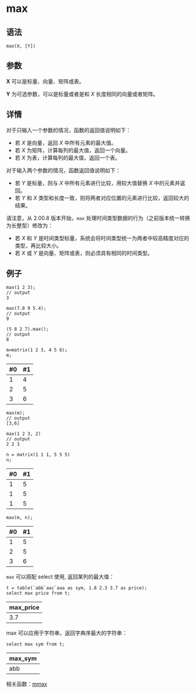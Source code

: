 # max

## 语法

`max(X, [Y])`

## 参数

**X** 可以是标量、向量、矩阵或表。

**Y** 为可选参数，可以是标量或者是和 *X* 长度相同的向量或者矩阵。

## 详情

对于只输入一个参数的情况，函数的返回值说明如下：

* 若 *X* 是向量，返回 *X* 中所有元素的最大值。
* 若 *X* 为矩阵，计算每列的最大值，返回一个向量。
* 若 *X* 为表，计算每列的最大值，返回一个表。

对于输入两个参数的情况，函数返回值说明如下：

* 若 *Y* 是标量，则与 *X* 中所有元素进行比较，用较大值替换 *X* 中的元素并返回。
* 若 *Y* 和 *X* 类型和长度一致，则将两者对应位置的元素进行比较，返回较大的结果。

请注意，从 2.00.8 版本开始，`max`
处理时间类型数据的行为（之前版本统一转换为长整型）修改为：

* 若 *X* 和 *Y* 是时间类型标量，系统会将时间类型统一为两者中较高精度对应的类型，再比较大小。
* 若 *X* 或 *Y* 是向量、矩阵或表，则必须具有相同的时间类型。

## 例子

```
max(1 2 3);
// output
3

max(7.8 9 5.4);
// output
9

(5 8 2 7).max();
// output
8

m=matrix(1 2 3, 4 5 6);
m;
```

| #0 | #1 |
| --- | --- |
| 1 | 4 |
| 2 | 5 |
| 3 | 6 |

```
max(m);
// output
[3,6]
```

```
max(1 2 3, 2)
// output
2 2 3

n = matrix(1 1 1, 5 5 5)
n;
```

| #0 | #1 |
| --- | --- |
| 1 | 5 |
| 1 | 5 |
| 1 | 5 |

```
max(m, n);
```

| #0 | #1 |
| --- | --- |
| 1 | 5 |
| 2 | 5 |
| 3 | 6 |

`max` 可以搭配 select 使用, 返回某列的最大值：

```
t = table(`abb`aac`aaa as sym, 1.8 2.3 3.7 as price);
select max price from t;
```

| max\_price |
| --- |
| 3.7 |

max 可以应用于字符串，返回字典序最大的字符串：

```
select max sym from t;
```

| max\_sym |
| --- |
| abb |

相关函数：[mmax](mmax.md)

